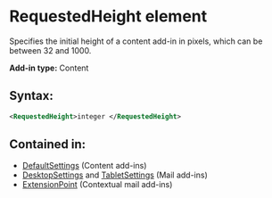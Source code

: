 
# RequestedHeight element
Specifies the initial height of a content add-in in pixels, which can be between 32 and 1000.

 **Add-in type:** Content


## Syntax:


```XML
<RequestedHeight>integer </RequestedHeight>
```


## Contained in:

- [DefaultSettings](defaultsettings.md) (Content add-ins)
- [DesktopSettings](desktopsettings.md) and [TabletSettings](../../reference/manifest/tabletsettings.md) (Mail add-ins)
- [ExtensionPoint](extensionpoint.md) (Contextual mail add-ins)